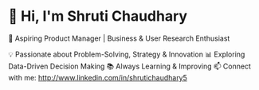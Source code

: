 # 👋 Hi, I'm Shruti Chaudhary
🚀 Aspiring Product Manager | Business & User Research Enthusiast

💡 Passionate about Problem-Solving, Strategy & Innovation
📊 Exploring Data-Driven Decision Making
📚 Always Learning & Improving
📫 Connect with me:
http://www.linkedin.com/in/shrutichaudhary5
